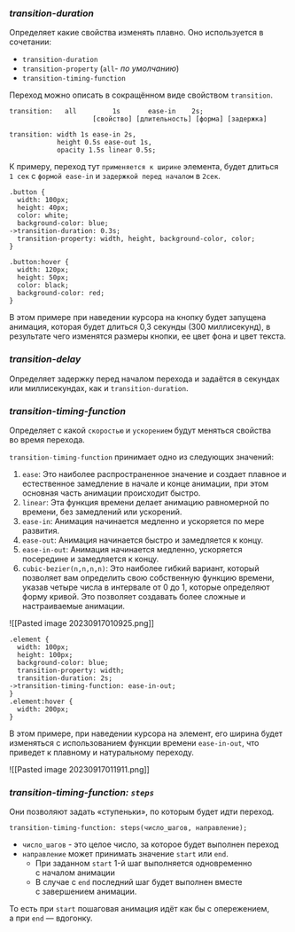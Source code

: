 ### *transition-duration*

Определяет какие свойства изменять плавно.
Оно используется в сочетании:
- `transition-duration`
- `transition-property` (`all`-  _по умолчанию_)
- `transition-timing-function` 

Переход можно описать в сокращённом виде свойством `transition`.  

```
transition:   all         1s       ease-in    2s;
					 [свойство] [длительность] [форма] [задержка]

transition: width 1s ease-in 2s, 
            height 0.5s ease-out 1s, 
            opacity 1.5s linear 0.5s;
```

К примеру, переход тут `применяется к ширине` элемента, будет длиться `1 сек` с `формой ease-in` и `задержкой перед началом` в `2сек`.

```
.button {
  width: 100px;
  height: 40px;
  color: white;
  background-color: blue;
->transition-duration: 0.3s;
  transition-property: width, height, background-color, color;
}

.button:hover {
  width: 120px;
  height: 50px;
  color: black;
  background-color: red;
}
```

В этом примере при наведении курсора на кнопку будет запущена анимация, которая будет длиться 0,3 секунды (300 миллисекунд), в результате чего изменятся размеры кнопки, ее цвет фона и цвет текста.

### *transition-delay*

Определяет задержку перед началом перехода и задаётся в секундах или миллисекундах, как и `transition-duration`.

### *transition-timing-function*

Определяет с какой `скоростью` и `ускорением` будут меняться свойства во время перехода.

`transition-timing-function` принимает одно из следующих значений:

1. `ease`: Это наиболее распространенное значение и создает плавное и естественное замедление в начале и конце анимации, при этом основная часть анимации происходит быстро.
2. `linear`: Эта функция времени делает анимацию равномерной по времени, без замедлений или ускорений.
3. `ease-in`: Анимация начинается медленно и ускоряется по мере развития.
4. `ease-out`: Анимация начинается быстро и замедляется к концу.
5. `ease-in-out`: Анимация начинается медленно, ускоряется посередине и замедляется к концу.
6. `cubic-bezier(n,n,n,n)`: Это наиболее гибкий вариант, который позволяет вам определить свою собственную функцию времени, указав четыре числа в интервале от 0 до 1, которые определяют форму кривой. Это позволяет создавать более сложные и настраиваемые анимации.

![[Pasted image 20230917010925.png]]

```
.element {
  width: 100px;
  height: 100px;
  background-color: blue;
  transition-property: width;
  transition-duration: 2s;
->transition-timing-function: ease-in-out;
}
.element:hover {
  width: 200px;
}
```

В этом примере, при наведении курсора на элемент, его ширина будет изменяться с использованием функции времени `ease-in-out`, что приведет к плавному и натуральному переходу.

![[Pasted image 20230917011911.png]]

### *transition-timing-function: `steps`*

Они позволяют задать «ступеньки», по которым будет идти переход.  

```
transition-timing-function: steps(число_шагов, направление);
```

- `число_шагов` - это целое число, за которое будет выполнен переход
- `направление` может принимать значение `start` или `end`.
	- При заданном `start` 1-й шаг выполняется одновременно с началом анимации
	- В случае c `end` последний шаг будет выполнен вместе с завершением анимации. 

То есть при `start` пошаговая анимация идёт как бы с опережением, а при `end` — вдогонку.